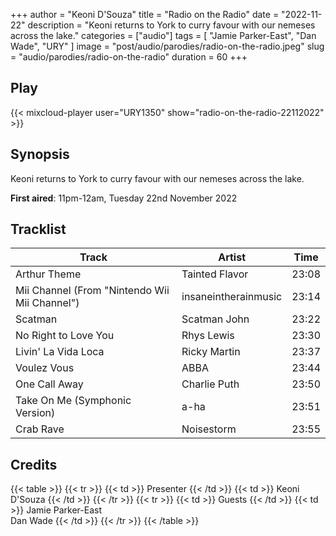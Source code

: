 +++
author = "Keoni D'Souza"
title = "Radio on the Radio"
date = "2022-11-22"
description = "Keoni returns to York to curry favour with our nemeses across the lake."
categories = ["audio"]
tags = [
    "Jamie Parker-East",
    "Dan Wade",
    "URY"
]
image = "post/audio/parodies/radio-on-the-radio.jpeg"
slug = "audio/parodies/radio-on-the-radio"
duration = 60
+++

## Play

{{< mixcloud-player user="URY1350" show="radio-on-the-radio-22112022" >}}

## Synopsis

Keoni returns to York to curry favour with our nemeses across the lake.

**First aired**: 11pm-12am, Tuesday 22nd November 2022

## Tracklist

| Track                                         | Artist               | Time  |
| --------------------------------------------- | -------------------- | ----- |
| Arthur Theme                                  | Tainted Flavor       | 23:08 |
| Mii Channel (From "Nintendo Wii Mii Channel") | insaneintherainmusic | 23:14 |
| Scatman                                       | Scatman John         | 23:22 |
| No Right to Love You                          | Rhys Lewis           | 23:30 |
| Livin' La Vida Loca                           | Ricky Martin         | 23:37 |
| Voulez Vous                                   | ABBA                 | 23:44 |
| One Call Away                                 | Charlie Puth         | 23:50 |
| Take On Me (Symphonic Version)                | a-ha                 | 23:51 |
| Crab Rave                                     | Noisestorm           | 23:55 |

## Credits

{{< table >}}
    {{< tr >}}
        {{< td >}}
            Presenter
        {{< /td >}}
        {{< td >}}
            Keoni D'Souza
        {{< /td >}}
    {{< /tr >}}
    {{< tr >}}
        {{< td >}}
            Guests
        {{< /td >}}
        {{< td >}}
            Jamie Parker-East<br>Dan Wade
        {{< /td >}}
    {{< /tr >}}
{{< /table >}}